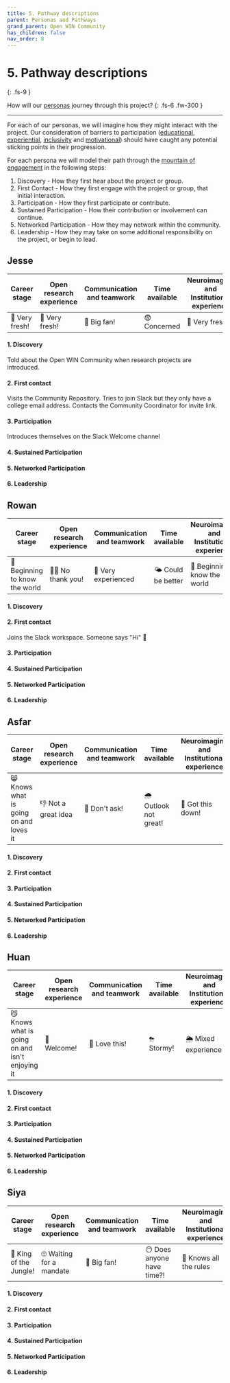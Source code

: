 ```yaml
---
title: 5. Pathway descriptions
parent: Personas and Pathways
grand_parent: Open WIN Community
has_children: false
nav_order: 8
---
```


# 5. Pathway descriptions
{: .fs-9 }

How will our [personas](personas-descriptions.md) journey through this project?
{: .fs-6 .fw-300 }

---

For each of our personas, we will imagine how they might interact with the project. Our consideration of barriers to participation ([educational](pathways-1-barriers-and-solutions-educational.md), [experiential](pathways-1-barriers-and-solutions-experiential.md), [inclusivity](pathways-1-barriers-and-solutions-inclusivity.md) and [motivational](pathways-1-barriers-and-solutions-motivational.md)) should have caught any potential sticking points in their progression.

For each persona we will model their path through the [mountain of engagement](mountain-of-engagement.md) in the following steps:
1. Discovery - How they first hear about the project or group.
2. First Contact - How they first engage with the project or group, that initial interaction.
3. Participation - How they first participate or contribute.
4. Sustained Participation - How their contribution or involvement can continue.
5. Networked Participation - How they may network within the community.
6. Leadership - How they may take on some additional responsibility on the project, or begin to lead.

## Jesse

| Career stage | Open research experience | Communication and teamwork | Time available | Neuroimaging and Institutional experience | Computational literacy |
|--------------|--------------------------|----------------------------|----------------|-------------------------------------------|------------------------|
| 🐣 Very fresh! | 🐣 Very fresh! | 💃 Big fan! | 😨 Concerned | 🐣 Very fresh! | 🐣 Very fresh!|   

<!-- Jesse is a Masters student. They have come to WIN and Oxford from a different University and have never heard of "open research". They worked hard to get here, they are ambitious, and they want to make friends. They are keen to impress their supervisor and are going to every departmental meeting they can. They are worried about their workload and running our of time for their project. They are a bit overwhelmed by how much there is to learn, but want to be exposed to everything. -->

#### 1. Discovery
Told about the Open WIN Community when research projects are introduced.

#### 2. First contact
Visits the Community Repository. Tries to join Slack but they only have a college email address. Contacts the Community Coordinator for invite link.

#### 3. Participation
Introduces themselves on the Slack Welcome channel

#### 4. Sustained Participation

#### 5. Networked Participation

#### 6. Leadership

<!-- Discovery - Sees poster advertising study group around campus.
First Contact - Attends a meeting of the group, and is encouraged to return in a follow up email.
Participation - Asks and answers questions during the help session.
Sustained Participation - Attends several "hackathons" sessions throughout the semester.
Networked Participation - Invites some of his colleagues from his lab to a session.
Leadership - Agrees to present an intro session on Java, and creates a learning resource to contribute to the group's repo. -->



## Rowan

| Career stage | Open research experience | Communication and teamwork | Time available | Neuroimaging and Institutional experience | Computational literacy |
|--------------|--------------------------|----------------------------|----------------|-------------------------------------------|------------------------|
| 🐥 Beginning to know the world | 🙅‍♀️ No thank you! | 🎉  Very experienced | 🌤 Could be better | 🐥 Beginning to know the world | 🐣 Very fresh! |   

<!-- Rowan is a PhD Student. They completed a Masters course with a WIN supervisor, and worked as a research assistant for one year before starting a PhD in a different lab. They have worked as part of a team writing ethics applications and collecting data, but now they are leading the whole process for themselves. They have made lots of friends in their time at WIN, but know they need to keep a competitive edge, so they are cautious about how much they share. They have heard people talk unfavourably about open research - it takes too much time; it brings you no personal benefits - and tend to think it's for "someone else". -->

#### 1. Discovery

#### 2. First contact
Joins the Slack workspace. Someone says "Hi" 👋

#### 3. Participation

#### 4. Sustained Participation

#### 5. Networked Participation

#### 6. Leadership


## Asfar

| Career stage | Open research experience | Communication and teamwork | Time available | Neuroimaging and Institutional experience | Computational literacy |
|--------------|--------------------------|----------------------------|----------------|-------------------------------------------|------------------------|
| 😸 Knows what is going on and loves it | 👎 Not a great idea | 🙈 Don't ask! | 🌧 Outlook not great! | 💃 Got this down! | 🌤 Could be better |


<!-- Asfar is a postdoctoral researcher. They think they know what open research is, but they are worried that their code will be heavily criticised if they share it online. They see open research as a time suck and distraction from papers. They are often asked to support students in running the code and experiments they have written, but this is usually limited to handing over some thin notes. They will be attempting to secure a fellowship in under two years. -->

#### 1. Discovery

#### 2. First contact

#### 3. Participation

#### 4. Sustained Participation

#### 5. Networked Participation

#### 6. Leadership


## Huan

| Career stage | Open research experience | Communication and teamwork | Time available | Neuroimaging and Institutional experience | Computational literacy |
|--------------|--------------------------|----------------------------|----------------|-------------------------------------------|------------------------|
| 😼 Knows what is going on and isn't enjoying it | 👋 Welcome! | 💯 Love this! | ⛈ Stormy! | 🌦 Mixed experience  | 🙈 Don't ask! |   

<!-- Huan is a postdoctoral researcher. They have significant experience working with clinical populations and are actively engaged in both Patient and Public Involvement in research design and Public Engagement outreach. They manage a constant flow of students, and feel as though they are at capacity with their workload. They enjoy their research, but are considering looking outside of academia as the Principle Investigator track does not appeal. They like the idea of open research, but are not sure if they have much to contribute. -->

#### 1. Discovery

#### 2. First contact

#### 3. Participation

#### 4. Sustained Participation

#### 5. Networked Participation

#### 6. Leadership


## Siya

| Career stage | Open research experience | Communication and teamwork | Time available | Neuroimaging and Institutional experience | Computational literacy |
|--------------|--------------------------|----------------------------|----------------|-------------------------------------------|------------------------|
| 🦁 King of the Jungle! | 🙄 Waiting for a mandate | 💃 Big fan! | 😶 Does anyone have time?! | 👑 Knows all the rules | 🐙 Multi-skilled |   

<!-- Siya is an established Principle Investigator. They have had a successful academic career and feel comfortable within WIN and University of Oxford structures. They have seen the requirement for open research start to appear in different aspects of their work, for example in requirements for Research Data Management plans in grant applications, and the Research Excellence Framework reference to ["research practice that supports reproducible science"](https://www.ref.ac.uk/media/1084/ref-2019_02-panel-criteria-and-working-methods.pdf), but they are yet to see where this has been truly beneficial for an individual scientist or the research filed as a whole. -->

#### 1. Discovery

#### 2. First contact

#### 3. Participation

#### 4. Sustained Participation

#### 5. Networked Participation

#### 6. Leadership

